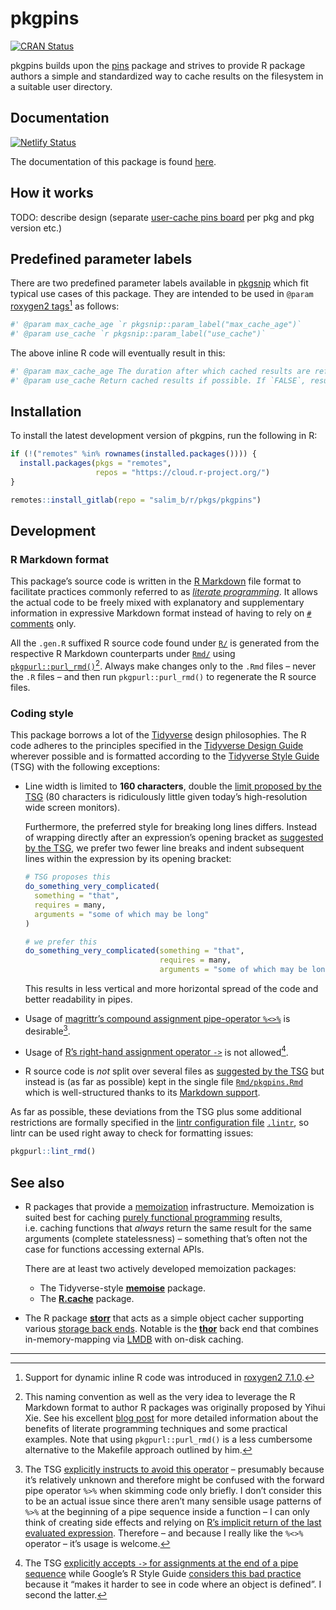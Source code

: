# pkgpins

<a href="https://cran.r-project.org/package=pkgpins" class="pkgdown-release"><img src="https://r-pkg.org/badges/version/pkgpins" alt="CRAN Status" /></a>

pkgpins builds upon the [pins](https://pins.rstudio.com/) package and strives to provide R package authors a simple and standardized way to cache results on the filesystem in a suitable user directory.

## Documentation

[![Netlify Status](https://api.netlify.com/api/v1/badges/db173373-dd17-47ef-959b-695d01482a1d/deploy-status)](https://app.netlify.com/sites/pkgpins-rpkg-dev/deploys)

The documentation of this package is found [here](https://pkgpins.rpkg.dev).

## How it works

TODO: describe design (separate [user-cache pins board](https://pins.rstudio.com/articles/boards-understanding.html) per pkg and pkg version etc.)

## Predefined parameter labels

There are two predefined parameter labels available in [pkgsnip](https://gitlab.com/salim_b/r/pkgs/pkgsnip) which fit typical use cases of this package. They are intended to be used in `@param` [roxygen2 tags](https://roxygen2.r-lib.org/articles/rd.html#functions)[^1] as follows:

``` r
#' @param max_cache_age `r pkgsnip::param_label("max_cache_age")`
#' @param use_cache `r pkgsnip::param_label("use_cache")`
```

The above inline R code will eventually result in this:

``` r
#' @param max_cache_age The duration after which cached results are refreshed (i.e. newly fetched). A valid [lubridate duration][lubridate::as.duration]. Use `Inf` to disable cache expiry. Only relevant if `use_cache = TRUE`.
#' @param use_cache Return cached results if possible. If `FALSE`, results are always newly fetched regardless of `max_cache_age`.
```

## Installation

To install the latest development version of pkgpins, run the following in R:

``` r
if (!("remotes" %in% rownames(installed.packages()))) {
  install.packages(pkgs = "remotes",
                   repos = "https://cloud.r-project.org/")
}

remotes::install_gitlab(repo = "salim_b/r/pkgs/pkgpins")
```

## Development

### R Markdown format

This package’s source code is written in the [R Markdown](https://rmarkdown.rstudio.com/) file format to facilitate practices commonly referred to as [*literate programming*](https://en.wikipedia.org/wiki/Literate_programming). It allows the actual code to be freely mixed with explanatory and supplementary information in expressive Markdown format instead of having to rely on [`#` comments](https://cran.r-project.org/doc/manuals/r-release/R-lang.html#Comments) only.

All the `.gen.R` suffixed R source code found under [`R/`](R/) is generated from the respective R Markdown counterparts under [`Rmd/`](Rmd/) using [`pkgpurl::purl_rmd()`](https://pkgpurl.rpkg.dev/dev/reference/purl_rmd.html)[^2]. Always make changes only to the `.Rmd` files – never the `.R` files – and then run `pkgpurl::purl_rmd()` to regenerate the R source files.

### Coding style

This package borrows a lot of the [Tidyverse](https://www.tidyverse.org/) design philosophies. The R code adheres to the principles specified in the [Tidyverse Design Guide](https://principles.tidyverse.org/) wherever possible and is formatted according to the [Tidyverse Style Guide](https://style.tidyverse.org/) (TSG) with the following exceptions:

-   Line width is limited to **160 characters**, double the [limit proposed by the TSG](https://style.tidyverse.org/syntax.html#long-lines) (80 characters is ridiculously little given today’s high-resolution wide screen monitors).

    Furthermore, the preferred style for breaking long lines differs. Instead of wrapping directly after an expression’s opening bracket as [suggested by the TSG](https://style.tidyverse.org/syntax.html#long-lines), we prefer two fewer line breaks and indent subsequent lines within the expression by its opening bracket:

    ``` r
    # TSG proposes this
    do_something_very_complicated(
      something = "that",
      requires = many,
      arguments = "some of which may be long"
    )

    # we prefer this
    do_something_very_complicated(something = "that",
                                  requires = many,
                                  arguments = "some of which may be long")
    ```

    This results in less vertical and more horizontal spread of the code and better readability in pipes.

-   Usage of [magrittr’s compound assignment pipe-operator `%<>%`](https://magrittr.tidyverse.org/reference/compound.html) is desirable[^3].

-   Usage of [R’s right-hand assignment operator `->`](https://rdrr.io/r/base/assignOps.html) is not allowed[^4].

-   R source code is *not* split over several files as [suggested by the TSG](https://style.tidyverse.org/package-files.html) but instead is (as far as possible) kept in the single file [`Rmd/pkgpins.Rmd`](Rmd/pkgpins.Rmd) which is well-structured thanks to its [Markdown support](#r-markdown-format).

As far as possible, these deviations from the TSG plus some additional restrictions are formally specified in the [lintr configuration file](https://github.com/jimhester/lintr#project-configuration) [`.lintr`](.lintr), so lintr can be used right away to check for formatting issues:

``` r
pkgpurl::lint_rmd()
```

## See also

-   R packages that provide a [memoization](http://en.wikipedia.org/wiki/Memoization) infrastructure. Memoization is suited best for caching [purely functional programming](https://en.wikipedia.org/wiki/Purely_functional_programming) results, i.e. caching functions that *always* return the same result for the same arguments (complete statelessness) – something that’s often not the case for functions accessing external APIs.

    There are at least two actively developed memoization packages:

    -   The Tidyverse-style [**memoise**](https://github.com/r-lib/memoise) package.
    -   The [**R.cache**](https://github.com/HenrikBengtsson/R.cache) package.

-   The R package [**storr**](https://richfitz.github.io/storr/) that acts as a simple object cacher supporting various [storage back ends](https://richfitz.github.io/storr/articles/storr.html#supported-backends). Notable is the [**thor**](https://richfitz.github.io/thor/index.html) back end that combines in-memory-mapping via [LMDB](https://symas.com/lmdb/) with on-disk caching.

---

[^1]: Support for dynamic inline R code was introduced in [roxygen2 7.1.0](https://www.tidyverse.org/blog/2020/03/roxygen2-7-1-0/).

[^2]: This naming convention as well as the very idea to leverage the R Markdown format to author R packages was originally proposed by Yihui Xie. See his excellent [blog post](https://yihui.name/rlp/) for more detailed information about the benefits of literate programming techniques and some practical examples. Note that using `pkgpurl::purl_rmd()` is a less cumbersome alternative to the Makefile approach outlined by him.

[^3]: The TSG [explicitly instructs to avoid this operator](https://style.tidyverse.org/pipes.html#assignment-2) – presumably because it’s relatively unknown and therefore might be confused with the forward pipe operator `%>%` when skimming code only briefly. I don’t consider this to be an actual issue since there aren’t many sensible usage patterns of `%>%` at the beginning of a pipe sequence inside a function – I can only think of creating side effects and relying on [R’s implicit return of the last evaluated expression](https://rdrr.io/r/base/function.html). Therefore – and because I really like the `%<>%` operator – it’s usage is welcome.

[^4]: The TSG [explicitly accepts `->` for assignments at the end of a pipe sequence](https://style.tidyverse.org/pipes.html#assignment-2) while Google’s R Style Guide [considers this bad practice](https://google.github.io/styleguide/Rguide.html#right-hand-assignment) because it “makes it harder to see in code where an object is defined”. I second the latter.
